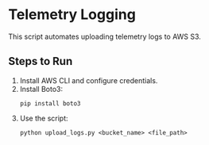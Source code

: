 
# Telemetry Logging

This script automates uploading telemetry logs to AWS S3.

## Steps to Run

1. Install AWS CLI and configure credentials.
2. Install Boto3:
   ```
   pip install boto3
   ```
3. Use the script:
   ```
   python upload_logs.py <bucket_name> <file_path>
   ```
            